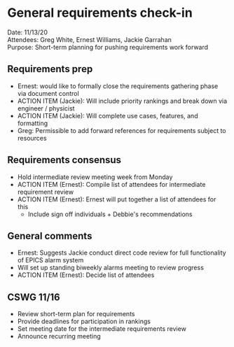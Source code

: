 # General requirements check-in
Date: 11/13/20  
Attendees: Greg White, Ernest Williams, Jackie Garrahan  
Purpose: Short-term planning for pushing requirements work forward  

## Requirements prep 
* Ernest: would like to formally close the requirements gathering phase via document control
* ACTION ITEM (Jackie): Will include priority rankings and break down via engineer / physicist
* ACTION ITEM (Jackie): Will complete use cases, features, and formatting 
* Greg: Permissible to add forward references for requirements subject to resources

## Requirements consensus
* Hold intermediate review meeting week from Monday
* ACTION ITEM (Ernest): Compile list of attendees for intermediate requirement review
* ACTION ITEM (Ernest): Ernest will put together a list of attendees for this 
    * Include sign off individuals + Debbie's recommendations

## General comments
* Ernest: Suggests Jackie conduct direct code review for full functionality of EPICS alarm system
* Will set up standing biweekly alarms meeting to review progress 
* ACTION ITEM (Ernest): Decide list of attendees

## CSWG 11/16
* Review short-term plan for requirements
* Provide deadlines for participation in rankings
* Set meeting date for the intermediate requirements review
* Announce recurring meeting